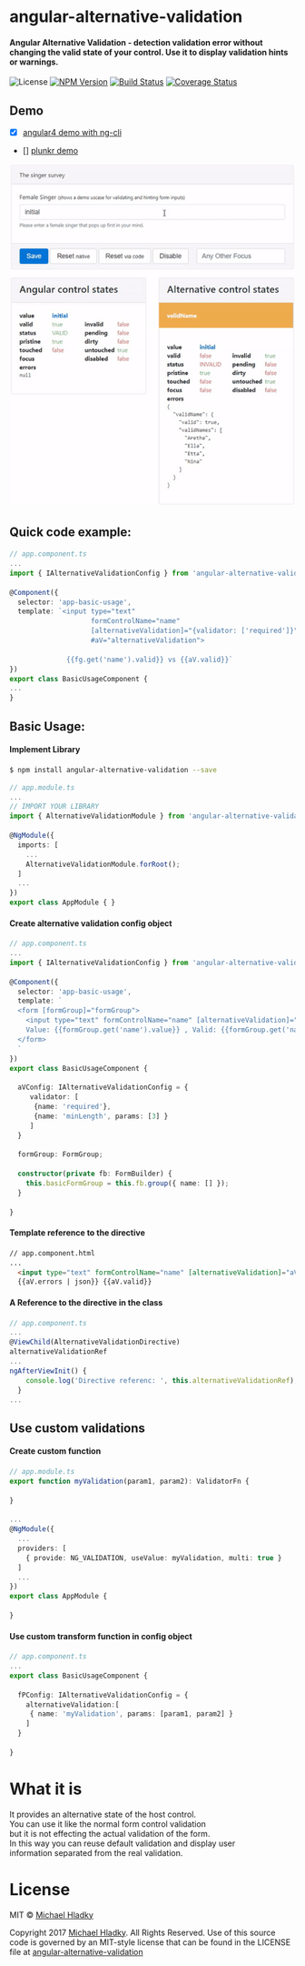 # angular-alternative-validation

#### Angular Alternative Validation - detection validation error without changing the valid state of your control. Use it to display validation hints or warnings.

![License](https://img.shields.io/npm/l/angular-alternative-validation.svg)
[![NPM Version](https://img.shields.io/npm/v/angular-alternative-validation.svg)](https://www.npmjs.com/package/angular-alternative-validation)
[![Build Status](https://travis-ci.org/BioPhoton/angular-alternative-validation.svg?branch=master)](https://travis-ci.org/BioPhoton/angular-alternative-validation)
[![Coverage Status](https://coveralls.io/repos/github/BioPhoton/angular-alternative-validation/badge.svg?branch=master)](https://coveralls.io/github/BioPhoton/angular-alternative-validation?branch=master)

## Demo

- [x] [angular4 demo with ng-cli](https://github.com/BioPhoton/angular-alternative-validation/tree/master/examples/angular4)
- [] [plunkr demo]()


![Angular-Alternative-Validation](https://raw.githubusercontent.com/BioPhoton/angular-alternative-validation/master/resources/demo.gif)

## Quick code example:
``` typescript
// app.component.ts
...
import { IAlternativeValidationConfig } from 'angular-alternative-validation/struct/alternative-validation-config';

@Component({
  selector: 'app-basic-usage',
  template: `<input type="text"
                    formControlName="name" 
                    [alternativeValidation]="{validator: ['required']}"
                    #aV="alternativeValidation">
                    
              {{fg.get('name').valid}} vs {{aV.valid}}`
})
export class BasicUsageComponent {
...
}

```


## Basic Usage:

#### Implement Library

``` bash
$ npm install angular-alternative-validation --save
```

``` typescript
// app.module.ts
...
// IMPORT YOUR LIBRARY
import { AlternativeValidationModule } from 'angular-alternative-validation';

@NgModule({
  imports: [
    ...
    AlternativeValidationModule.forRoot();
  ]
  ...
})
export class AppModule { }

```


#### Create alternative validation config object

``` typescript
// app.component.ts
...
import { IAlternativeValidationConfig } from 'angular-alternative-validation/struct/alternative-validation-config';

@Component({
  selector: 'app-basic-usage',
  template: `
  <form [formGroup]="formGroup">
    <input type="text" formControlName="name" [alternativeValidation]="aVConfig">
    Value: {{formGroup.get('name').value}} , Valid: {{formGroup.get('name').valid}}
  </form>
  `
})
export class BasicUsageComponent {

  aVConfig: IAlternativeValidationConfig = {
     validator: [ 
      {name: 'required'},
      {name: 'minLength', params: [3] }
     ]
  }

  formGroup: FormGroup;
  
  constructor(private fb: FormBuilder) {
    this.basicFormGroup = this.fb.group({ name: [] });
  }

}

```

#### Template reference to the directive

``` html
// app.component.html
... 
  <input type="text" formControlName="name" [alternativeValidation]="aVConfig" #aV="alternativeValidation">
  {{aV.errors | json}} {{aV.valid}}
```

#### A Reference to the directive in the class

``` typescript
// app.component.ts
... 
@ViewChild(AlternativeValidationDirective)
alternativeValidationRef
...
ngAfterViewInit() {
    console.log('Directive referenc: ', this.alternativeValidationRef);
  }
...
```

## Use custom validations

#### Create custom function

``` typescript
// app.module.ts
export function myValidation(param1, param2): ValidatorFn {
   
}

...
@NgModule({
  ...
  providers: [
    { provide: NG_VALIDATION, useValue: myValidation, multi: true }
  ]
  ...
})
export class AppModule {

}

```

#### Use custom transform function in config object

``` typescript
// app.component.ts
...
export class BasicUsageComponent {

  fPConfig: IAlternativeValidationConfig = {
    alternativeValidation:[
     { name: 'myValidation', params: [param1, param2] }
    ]
  }

}

```

# What it is

It provides an alternative state of the host control.  
You can use it like the normal form control validation  
but it is not effecting the actual validation of the form.  
In this way you can reuse default validation and display user  
information separated from the real validation.

# License

MIT © [Michael Hladky](mailto:michael@hladky.at)

Copyright 2017 [Michael Hladky](mailto:michael@hladky.at). All Rights Reserved.
Use of this source code is governed by an MIT-style license that
can be found in the LICENSE file at [angular-alternative-validation](https://github.com/BioPhoton/angular-alternative-validation/blob/master/LICENSE.txt)
